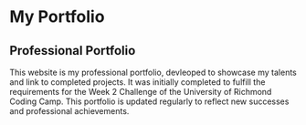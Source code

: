 # My Portfolio

## Professional Portfolio

This website is my professional portfolio, devleoped to showcase my talents and link to completed projects.
It was initially completed to fulfill the requirements for the Week 2 Challenge of the University of Richmond Coding Camp.
This portfolio is updated regularly to reflect new successes and professional achievements.

